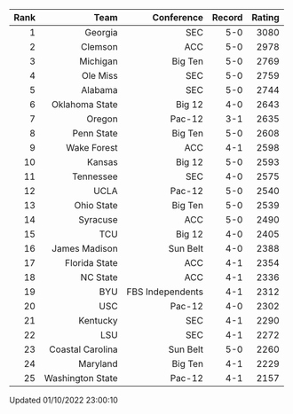 | Rank  | Team                 | Conference           | Record   | Rating |
| ---:  | ---:                 | ---:                 | ---:     | ---:   |
| 1     | Georgia              | SEC                  | 5-0      | 3080   |
| 2     | Clemson              | ACC                  | 5-0      | 2978   |
| 3     | Michigan             | Big Ten              | 5-0      | 2769   |
| 4     | Ole Miss             | SEC                  | 5-0      | 2759   |
| 5     | Alabama              | SEC                  | 5-0      | 2744   |
| 6     | Oklahoma State       | Big 12               | 4-0      | 2643   |
| 7     | Oregon               | Pac-12               | 3-1      | 2635   |
| 8     | Penn State           | Big Ten              | 5-0      | 2608   |
| 9     | Wake Forest          | ACC                  | 4-1      | 2598   |
| 10    | Kansas               | Big 12               | 5-0      | 2593   |
| 11    | Tennessee            | SEC                  | 4-0      | 2575   |
| 12    | UCLA                 | Pac-12               | 5-0      | 2540   |
| 13    | Ohio State           | Big Ten              | 5-0      | 2539   |
| 14    | Syracuse             | ACC                  | 5-0      | 2490   |
| 15    | TCU                  | Big 12               | 4-0      | 2405   |
| 16    | James Madison        | Sun Belt             | 4-0      | 2388   |
| 17    | Florida State        | ACC                  | 4-1      | 2354   |
| 18    | NC State             | ACC                  | 4-1      | 2336   |
| 19    | BYU                  | FBS Independents     | 4-1      | 2312   |
| 20    | USC                  | Pac-12               | 4-0      | 2302   |
| 21    | Kentucky             | SEC                  | 4-1      | 2290   |
| 22    | LSU                  | SEC                  | 4-1      | 2272   |
| 23    | Coastal Carolina     | Sun Belt             | 5-0      | 2260   |
| 24    | Maryland             | Big Ten              | 4-1      | 2229   |
| 25    | Washington State     | Pac-12               | 4-1      | 2157   |

Updated 01/10/2022 23:00:10
